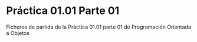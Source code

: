 # Práctica 01.01 Parte 01

Ficheros de partida de la Práctica 01.01 parte 01 de Programación Orientada a Objetos